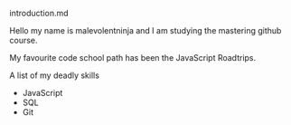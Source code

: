 introduction.md

Hello my name is malevolentninja and I am studying the mastering github course.

My favourite code school path has been the JavaScript Roadtrips.


A list of my deadly skills

* JavaScript 
* SQL
* Git
